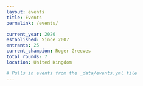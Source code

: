 ```yaml
---
layout: events
title: Events
permalink: /events/

current_year: 2020
established: Since 2007
entrants: 25
current_champion: Roger Greeves
total_rounds: 7
location: United Kingdom

# Pulls in events from the _data/events.yml file
---
```


